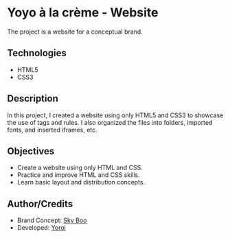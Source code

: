 # Yoyo à la crème - Website
The project is a website for a conceptual brand.

## Technologies
- HTML5
- CSS3

## Description
In this project, I created a website using only HTML5 and CSS3 to showcase the use of tags and rules. I also organized the files into folders, imported fonts, and inserted iframes, etc.

## Objectives
- Create a website using only HTML and CSS.
- Practice and improve HTML and CSS skills.
- Learn basic layout and distribution concepts.

## Author/Credits
- Brand Concept: [Sky Boo](https://www.instagram.com/skyboo.g/)
- Developed: [Yoroi](https://www.instagram.com/yoroih/)